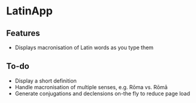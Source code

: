 # LatinApp

## Features

 * Displays macronisation of Latin words as you type them

## To-do

 * Display a short definition
 * Handle macronisation of multiple senses, e.g. Rōma vs. Rōmā
 * Generate conjugations and declensions on-the fly to reduce page load
